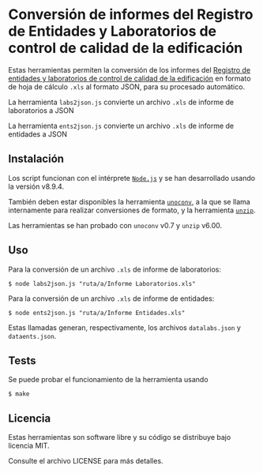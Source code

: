 # Conversión de informes del Registro de Entidades y Laboratorios de control de calidad de la edificación

Estas herramientas permiten la conversión de los informes del [Registro de entidades y laboratorios de control de calidad de la edificación](https://www.codigotecnico.org/index.php/menu-05-registro-entidades-laboratorios.1.html) en formato de hoja de cálculo `.xls` al formato JSON, para su procesado automático.

La herramienta `labs2json.js` convierte un archivo `.xls` de informe de laboratorios a JSON

La herramienta `ents2json.js` convierte un archivo `.xls` de informe de entidades a JSON

## Instalación

Los script funcionan con el intérprete [`Node.js`](https://nodejs.org/en/) y se han desarrollado usando la versión v8.9.4.

También deben estar disponibles la herramienta [`unoconv`](http://dag.wiee.rs/home-made/unoconv/), a la que se llama internamente para realizar conversiones de formato, y la herramienta [`unzip`](http://www.info-zip.org/pub/infozip/).

Las herramientas se han probado con `unoconv` v0.7 y `unzip` v6.00.

## Uso

Para la conversión de un archivo `.xls` de informe de laboratorios:

    $ node labs2json.js "ruta/a/Informe Laboratorios.xls"

Para la conversión de un archivo `.xls` de informe de entidades:

    $ node ents2json.js "ruta/a/Informe Entidades.xls"

Estas llamadas generan, respectivamente, los archivos `datalabs.json` y `dataents.json`.

## Tests

Se puede probar el funcionamiento de la herramienta usando

    $ make

## Licencia

Estas herramientas son software libre y su código se distribuye bajo licencia MIT.

Consulte el archivo LICENSE para más detalles.
